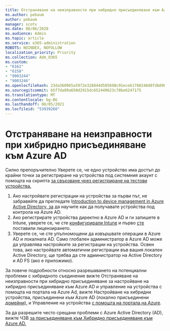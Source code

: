 ```yaml
---
title: Отстраняване на неизправности при хибридно присъединяване към Azure AD
ms.author: pebaum
author: pebaum
manager: scotv
ms.date: 08/06/2020
ms.audience: Admin
ms.topic: article
ms.service: o365-administration
ROBOTS: NOINDEX, NOFOLLOW
localization_priority: Priority
ms.collection: Adm_O365
ms.custom:
- "6162"
- "6158"
- "9003244"
- "9003246"
ms.openlocfilehash: 23da360965a5972e328844d505698c91ece61788240d8fdb8909fff3a7ef0d7f
ms.sourcegitcommit: b5f7da89a650d2915dc652449623c78be6247175
ms.translationtype: MT
ms.contentlocale: bg-BG
ms.lasthandoff: 08/05/2021
ms.locfileid: "53939260"
---
```

# <a name="troubleshoot-hybrid-azure-ad-join"></a>Отстраняване на неизправности при хибридно присъединяване към Azure AD

Силно препоръчително Уверете се, че едно устройство има достъп до крайни точки за регистриране на устройства под системния акаунт с помощта на скрипта [за свързване чрез регистриране на тестови устройства.](https://docs.microsoft.com/samples/azure-samples/testdeviceregconnectivity/testdeviceregconnectivity/)

1. Ако настройвате регистрации на устройства за първи път, не забравяйте да прегледате I[ntroduction to device management in Azure Active Directory, за](https://docs.microsoft.com/samples/azure-samples/testdeviceregconnectivity/testdeviceregconnectivity/) да научите как да получавате устройства под контрола на Azure AD.
1. Ако регистрирате устройства директно в Azure AD и ги запишете в Intune, уверете се, че сте [конфигурирали Intune](https://docs.microsoft.com/mem/intune/enrollment/device-enrollment?WT.mc_id=Portal-Microsoft_Azure_Support) и първо [сте](https://docs.microsoft.com/mem/intune/fundamentals/licenses-assign?WT.mc_id=Portal-Microsoft_Azure_Support) поставили лицензирането.
1. Уверете се, че сте упълномощени да извършвате операции в Azure AD и локалната AD. Само глобален администратор в Azure AD може да управлява настройките за регистрации на устройства. Освен това, ако настройвате автоматични регистрации във вашия локален Active Directory, ще трябва да сте администратор на Active Directory и AD FS (ако е приложимо).

За повече подробности относно разрешаването на [](https://docs.microsoft.com/azure/active-directory/devices/troubleshoot-hybrid-join-windows-current) потенциални проблеми с хибридното съединение вижте Отстраняване на неизправности при хибридно присъединяване за настройване на хибридно присъединяване към Azure AD и управление на устройства с помощта на портала на Azure Ad, вижте Настройване на хибридни устройства, присъединени към Azure AD (локално присъединени [домейни),](https://docs.microsoft.com/azure/active-directory/devices/hybrid-azuread-join-plan?WT.mc_id=Portal-Microsoft_Azure_Support) и Управление на устройства [с помощта на портала на Azure](https://docs.microsoft.com/azure/active-directory/devices/device-management-azure-portal?WT.mc_id=Portal-Microsoft_Azure_Support).

За да разрешите често срещани проблеми с Azure Active Directory (AD), вижте ЧЗВ [за присъединяване към Хибридно присъединяване към Azure AD.](https://docs.microsoft.com/azure/active-directory/devices/faq#hybrid-azure-ad-join-faq)
